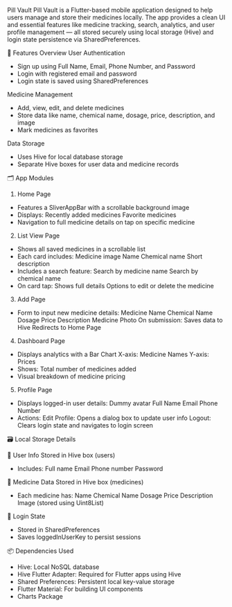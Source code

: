 Pill Vault
Pill Vault is a Flutter-based mobile application designed to help users manage and store their medicines locally. The app provides a clean UI and essential features like medicine tracking, search, analytics, and user profile management — all stored securely using local storage (Hive) and login state persistence via SharedPreferences.

🧩 Features Overview
User Authentication
- Sign up using Full Name, Email, Phone Number, and Password
- Login with registered email and password
- Login state is saved using SharedPreferences

Medicine Management
- Add, view, edit, and delete medicines
- Store data like name, chemical name, dosage, price, description, and image
- Mark medicines as favorites

Data Storage
- Uses Hive for local database storage
- Separate Hive boxes for user data and medicine records

🗂️ App Modules

1. Home Page
- Features a SliverAppBar with a scrollable background image
- Displays:
    Recently added medicines
    Favorite medicines
- Navigation to full medicine details on tap on specific medicine

2. List View Page
- Shows all saved medicines in a scrollable list
- Each card includes:
    Medicine image
    Name
    Chemical name
    Short description
- Includes a search feature:
    Search by medicine name
    Search by chemical name
- On card tap:
    Shows full details
    Options to edit or delete the medicine

3. Add Page
- Form to input new medicine details:
    Medicine Name
    Chemical Name
    Dosage
    Price
    Description
    Medicine Photo
    On submission:
    Saves data to Hive
    Redirects to Home Page

4. Dashboard Page
- Displays analytics with a Bar Chart
    X-axis: Medicine Names
    Y-axis: Prices
- Shows:
    Total number of medicines added
- Visual breakdown of medicine pricing

5. Profile Page
- Displays logged-in user details:
    Dummy avatar
    Full Name
    Email
    Phone Number
- Actions:
    Edit Profile: Opens a dialog box to update user info
    Logout: Clears login state and navigates to login screen

🗃️ Local Storage Details

🔐 User Info
Stored in Hive box (users)
- Includes:
    Full name
    Email
    Phone number
    Password

💊 Medicine Data
Stored in Hive box (medicines)
- Each medicine has:
    Name
    Chemical Name
    Dosage
    Price
    Description
    Image (stored using Uint8List)

🧠 Login State
- Stored in SharedPreferences
- Saves loggedInUserKey to persist sessions

📦 Dependencies Used
- Hive: Local NoSQL database
- Hive Flutter Adapter: Required for Flutter apps using Hive
- Shared Preferences: Persistent local key-value storage
- Flutter Material: For building UI components
- Charts Package 

